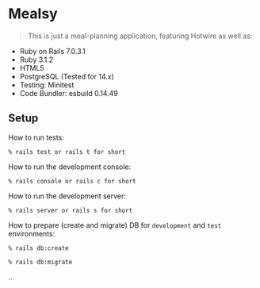 # Mealsy

> This is just a meal-planning application, featuring Hotwire as well as:

- Ruby on Rails 7.0.3.1
- Ruby 3.1.2
- HTML5
- PostgreSQL (Tested for 14.x)
- Testing: Minitest
- Code Bundler: esbuild 0.14.49

## Setup

How to run tests:

```
% rails test or rails t for short
```

How to run the development console:

```
% rails console or rails c for short
```

How to run the development server:

```
% rails server or rails s for short
```

How to prepare (create and migrate) DB for `development` and `test` environments:

```
% rails db:create

% rails db:migrate
```
..
